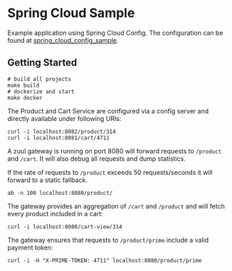 # Spring Cloud Sample

Example application using Spring Cloud Config.
The configuration can be found at [spring_cloud_config_sample](https://github.com/adorsys/spring_cloud_config_sample).

## Getting Started

```
# build all projects
make build
# dockerize and start
make docker
```

The Product and Cart Service are configured via a config server and directly available under following URIs:

```
curl -i localhost:8082/product/314
curl -i localhost:8081/cart/4711
```

A zuul gateway is running on port 8080 will forward requests to `/product` and `/cart`.
It will also debug all requests and dump statistics.

If the rate of requests to `/product` exceeds 50 requests/seconds it will forward to a static fallback.

```
ab -n 100 localhost:8080/product/
```

The gateway provides an aggregation of `/cart` and `/product` and will fetch every product included in a cart:

```
curl -i localhost:8080/cart-view/314
```

The gateway ensures that requests to `/product/prime` include a valid payment token: 

```
curl -i -H "X-PRIME-TOKEN: 4711" localhost:8080/product/prime
```
